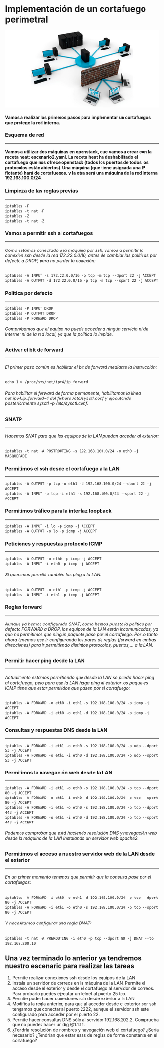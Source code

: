 # Implementación de un cortafuego perimetral

![CortaPerimetral](image/CortaPerimetral.jpg)

#### Vamos a realizar los primeros pasos para implementar un cortafuegos que protege la red interna.

### Esquema de red
-------------------------------------------------------------
#### Vamos a utilizar dos máquinas en openstack, que vamos a crear con la receta heat: escenario2.yaml. La receta heat ha deshabilitado el cortafuego que nos ofrece openstack (todos los puertos de todos los protocolos están abiertos). Una máquina (que tiene asignada una IP flotante) hará de cortafuegos, y la otra será una máquina de la red interna 192.168.100.0/24.

### Limpieza de las reglas previas
-------------------------------------------------------------
~~~
iptables -F
iptables -t nat -F
iptables -Z
iptables -t nat -Z
~~~

### Vamos a permitir ssh al cortafuegos
-------------------------------------------------------------

###### Cómo estamos conectado a la máquina por ssh, vamos a permitir la conexión ssh desde la red 172.22.0.0/16, antes de cambiar las políticas por defecto a DROP, para no perder la conexión:
~~~
iptables -A INPUT -s 172.22.0.0/16 -p tcp -m tcp --dport 22 -j ACCEPT
iptables -A OUTPUT -d 172.22.0.0/16 -p tcp -m tcp --sport 22 -j ACCEPT
~~~

### Política por defecto
-------------------------------------------------------------
~~~
iptables -P INPUT DROP
iptables -P OUTPUT DROP
iptables -P FORWARD DROP
~~~
###### Comprobamos que el equipo no puede acceder a ningún servicio ni de Internet ni de la red local, ya que la política lo impide.

### Activar el bit de forward
-------------------------------------------------------------
###### El primer paso común es habilitar el bit de forward mediante la instrucción:
~~~
echo 1 > /proc/sys/net/ipv4/ip_forward
~~~

###### Para habilitar el forward de forma permanente, habilitamos la línea net.ipv4.ip_forward=1 del fichero /etc/sysctl.conf y ejecutando posteriormente sysctl -p /etc/sysctl.conf.

### SNATP
-------------------------------------------------------------
###### Hacemos SNAT para que los equipos de la LAN puedan acceder al exterior:
~~~
iptables -t nat -A POSTROUTING -s 192.168.100.0/24 -o eth0 -j MASQUERADE
~~~

### Permitimos el ssh desde el cortafuego a la LAN
-------------------------------------------------------------
~~~
iptables -A OUTPUT -p tcp -o eth1 -d 192.168.100.0/24 --dport 22 -j ACCEPT
iptables -A INPUT -p tcp -i eth1 -s 192.168.100.0/24 --sport 22 -j ACCEPT
~~~

### Permitimos tráfico para la interfaz loopback
-------------------------------------------------------------
~~~
iptables -A INPUT -i lo -p icmp -j ACCEPT
iptables -A OUTPUT -o lo -p icmp -j ACCEPT
~~~

### Peticiones y respuestas protocolo ICMP
-------------------------------------------------------------
~~~
iptables -A OUTPUT -o eth0 -p icmp -j ACCEPT
iptables -A INPUT -i eth0 -p icmp -j ACCEPT
~~~

###### Si queremos permitir también los ping a la LAN:
~~~
iptables -A OUTPUT -o eth1 -p icmp -j ACCEPT
iptables -A INPUT -i eth1 -p icmp -j ACCEPT
~~~

### Reglas forward
-------------------------------------------------------------

###### Aunque ya hemos configurado SNAT, como hemos puesto la política por defecto FORWARD a DROP, los equipos de la LAN están incomunicadas, ya que no permitimos que ningún paquete pase por el cortafuego. Por lo tanto ahora tenemos que ir configurando los pares de reglas (forward en ambas direcciones) para ir permitiendo distintos protocolos, puertos,… a la LAN.

### Permitir hacer ping desde la LAN
-------------------------------------------------------------
###### Actualmente estamos permitiendo que desde la LAN se pueda hacer ping al cortafuego, pero para que la LAN haga ping al exterior los paquetes ICMP tiene que estar permitidos que pasen por el cortafuego:
~~~
iptables -A FORWARD -o eth0 -i eth1 -s 192.168.100.0/24 -p icmp -j ACCEPT
iptables -A FORWARD -i eth0 -o eth1 -d 192.168.100.0/24 -p icmp -j ACCEPT
~~~

### Consultas y respuestas DNS desde la LAN
-------------------------------------------------------------
~~~
iptables -A FORWARD -i eth1 -o eth0 -s 192.168.100.0/24 -p udp --dport 53 -j ACCEPT
iptables -A FORWARD -o eth1 -i eth0 -d 192.168.100.0/24 -p udp --sport 53 -j ACCEPT
~~~

### Permitimos la navegación web desde la LAN
-------------------------------------------------------------
~~~
iptables -A FORWARD -i eth1 -o eth0 -s 192.168.100.0/24 -p tcp --dport 80 -j ACCEPT
iptables -A FORWARD -o eth1 -i eth0 -d 192.168.100.0/24 -p tcp --sport 80 -j ACCEPT
iptables -A FORWARD -i eth1 -o eth0 -s 192.168.100.0/24 -p tcp --dport 443 -j ACCEPT
iptables -A FORWARD -o eth1 -i eth0 -d 192.168.100.0/24 -p tcp --sport 443 -j ACCEPT
~~~

###### Podemos comprobar que está haciendo resolución DNS y navegación web desde la máquina de la LAN instalando un servidor web apache2.

### Permitimos el acceso a nuestro servidor web de la LAN desde el exterior
-------------------------------------------------------------
###### En un primer momento tenemos que permitir que la consulta pase por el cortafuegos:
~~~
iptables -A FORWARD -i eth0 -o eth1 -d 192.168.100.0/24 -p tcp --dport 80 -j ACCEPT
iptables -A FORWARD -i eth1 -o eth0 -s 192.168.100.0/24 -p tcp --sport 80 -j ACCEPT
~~~

###### Y necesitamos configurar una regla DNAT:
~~~
iptables -t nat -A PREROUTING -i eth0 -p tcp --dport 80 -j DNAT --to 192.168.200.10
~~~

## Una vez terminado lo anterior ya tendremos nuestro escenario para realizar las tareas

1. Permite realizar conexiones ssh desde los equipos de la LAN
2. Instala un servidor de correos en la máquina de la LAN. Permite el acceso desde el exterior y desde el cortafuego al servidor de correos. Para probarlo puedes ejecutar un telnet al puerto 25 tcp.
3. Permite poder hacer conexiones ssh desde exterior a la LAN
4. Modifica la regla anterior, para que al acceder desde el exterior por ssh tengamos que conectar al puerto 2222, aunque el servidor ssh este configurado para acceder por el puerto 22.
5. Permite hacer consultas DNS sólo al servidor 192.168.202.2. Comprueba que no puedes hacer un dig @1.1.1.1.
6. ¿Tendría resolución de nombres y navegación web el cortafuego? ¿Sería necesario? ¿Tendrían que estar esas de reglas de forma constante en el cortafuego?
